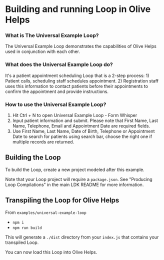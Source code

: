 # Building and running Loop in Olive Helps

### What is The Universal Example Loop?

The Universal Example Loop demonstrates the capabilities of Olive Helps used in conjunction with each other.

### What does the Universal Example Loop do?

It's a patient appointment scheduling Loop that is a 2-step process: 1) Patient calls, scheduling staff schedules appointment. 2) Registration staff uses this information to contact patients before their appointments to confirm the appointment and provide instructions.

### How to use the Universal Example Loop?

1. Hit Ctrl + N to open Universal Example Loop - Form Whisper
2. Input patient information and submit.
   Please note that First Name, Last Name, Telephone, Email and Appointment Date are required fields.
3. Use First Name, Last Name, Date of Birth, Telephone or Appointment Date to search for patients using search bar, choose the right one if multiple records are returned.

## Building the Loop

To build the Loop, create a new project modeled after this example.

Note that your Loop project will require a `package.json`. See "Producing Loop Compilations" in the main LDK README for more information.

## Transpiling the Loop for Olive Helps

From `examples/universal-example-loop`

- `npm i`
- `npm run build`

This will generate a `./dist` directory from your `index.js` that contains your transpiled Loop.

You can now load this Loop into Olive Helps.
